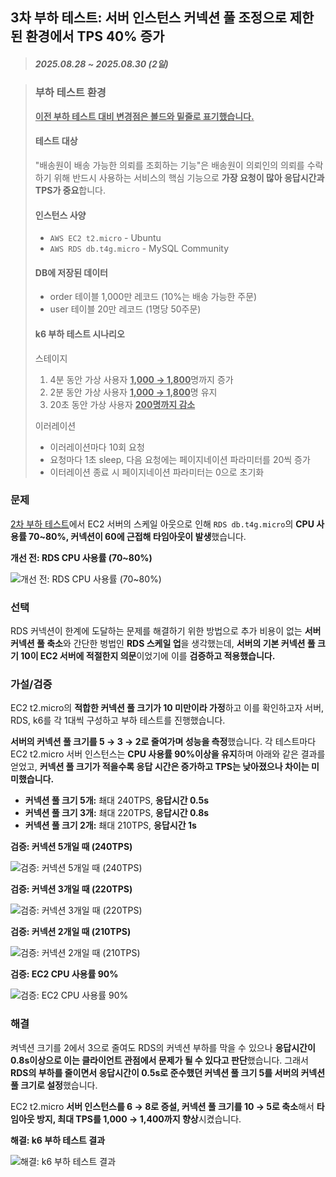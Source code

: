 ## 3차 부하 테스트: 서버 인스턴스 커넥션 풀 조정으로 제한된 환경에서 TPS 40% 증가

> ##### 2025.08.28 ~ 2025.08.30 (2일)

> ### 부하 테스트 환경
>
> <ins>**이전 부하 테스트 대비 변경점은 볼드와 밑줄로 표기했습니다.**</ins>
> 
> #### 테스트 대상
>
> "배송원이 배송 가능한 의뢰를 조회하는 기능"은 배송원이 의뢰인의 의뢰를 수락하기 위해 반드시 사용하는 서비스의 핵심 기능으로 **가장 요청이 많아 응답시간과 TPS가 중요**합니다.
>
> #### 인스턴스 사양
>
> - `AWS EC2 t2.micro` - Ubuntu
> - `AWS RDS db.t4g.micro` - MySQL Community
>
> #### DB에 저장된 데이터
>
> - order 테이블 1,000만 레코드 (10%는 배송 가능한 주문)
> - user 테이블 20만 레코드 (1명당 50주문)
>
> #### k6 부하 테스트 시나리오
>
> 스테이지
>
> 1. 4분 동안 가상 사용자 <ins>**1,000 → 1,800**</ins>명까지 증가
> 2. 2분 동안 가상 사용자 <ins>**1,000 → 1,800**</ins>명 유지
> 3. 20초 동안 가상 사용자 <ins>**200명까지 감소**</ins>
>
> 이러레이션
>
> - 이러레이션마다 10회 요청
> - 요청마다 1초 sleep, 다음 요청에는 페이지네이션 파라미터를 20씩 증가
> - 이터레이션 종료 시 페이지네이션 파라미터는 0으로 초기화

### 문제

<!-- - 누가
- 어디서
  - AWS환경에서
- 언제
  - 부하테스트를 할때
- 왜
  - RDS의 커넥션 풀 한계에 근접, cpu 사용율 70~80%임

- 무엇을
  - ec2 서버 인스턴스에서 커넥션 수 조절, 쿼리 튜닝이 필요함
- 어떻게
  - 필요한 커넥션 수에 대해 검증함 532순서로 줄였고 별 문제 없었음
  - 서버 8대로 확장했음, 커넥션풀은 안정적이고 타임아웃 발생안함
- 성과
  - TPS 높아짐, 타임아웃 발생 없앰, RDS 커넥션 수 줄임 -->

[2차 부하 테스트](<2차 부하 테스트: 로드밸런서로 병렬 EC2 인스턴스를 구성해 CPU 사용률 20프로 감소, TPS 4배 증가.md>)에서 EC2 서버의 스케일 아웃으로 인해 `RDS db.t4g.micro`의 **CPU 사용률 70~80%, 커넥션이 60에 근접해 타임아웃이 발생**했습니다.

**개선 전: RDS CPU 사용률 (70~80%)**

![개선 전: RDS CPU 사용률 (70~80%)](<2 RDS 커넥션 풀 병목 발생/개선 전: RDS CPU 사용률 (70~80).png>)

### 선택

<!-- - 왜
  - CPU사용률과 커넥션 조절에서 타임아웃 발생부터 막아야한다고 생각해서 커넥션부터 조절했음
- 가정
  - EC2 서버의 커넥션 수는 기본값으로 10개인데 t2.micro에 과연 이만큼 필요한지 의문이었다.
- 검증
  - EC2 서버 인스턴스의 커넥션을 532으로 줄이고 테스트함
  - 결론: 커넥션 5 = 0.5s, 3 = 1s로 레이턴시가 길어졌으나 크게 신경쓸 정도는 아니였음
- 무엇을
  - ec2 t2.micro 서버 인스턴스의 커넥션 수를
- 어떻게
  - 커넥션 수를 10 -> 5로 축소, 서버 8대로 확장
- 성과
  - 1,000 -> 1,400 TPS로 높아짐, RDS 커넥션 한계로 인한 타임아웃 발생 없음 -->

RDS 커넥션이 한계에 도달하는 문제를 해결하기 위한 방법으로 추가 비용이 없는 **서버 커넥션 풀 축소**와 간단한 벙법인 **RDS 스케일 업**을 생각했는데, **서버의 기본 커넥션 풀 크기 10이 EC2 서버에 적절한지 의문**이었기에 이를 **검증하고 적용했습니다.**

### 가설/검증

EC2 t2.micro의 **적합한 커넥션 풀 크기가 10 미만이라 가정**하고 이를 확인하고자 서버, RDS, k6를 각 1대씩 구성하고 부하 테스트를 진행했습니다.

**서버의 커넥션 풀 크기를 5 → 3 → 2로 줄여가며 성능을 측정**했습니다. 각 테스트마다 EC2 t2.micro 서버 인스턴스는 **CPU 사용률 90%이상을 유지**하며 아래와 같은 결과를 얻었고, **커넥션 풀 크기가 적을수록 응답 시간은 증가하고 TPS는 낮아졌으나 차이는 미미했습니다.**

- **커넥션 풀 크기 5개:** 쵀대 240TPS, **응답시간 0.5s**
- **커넥션 풀 크기 3개:** 쵀대 220TPS, **응답시간 0.8s**
- **커넥션 풀 크기 2개:** 쵀대 210TPS, **응답시간 1s**

**검증: 커넥션 5개일 때 (240TPS)**

![검증: 커넥션 5개일 때 (240TPS)](<3 RDS 커넥션 풀 병목 발생/검증: 커넥션 5개일 때 (240TPS).png>)

**검증: 커넥션 3개일 때 (220TPS)**

![검증: 커넥션 3개일 때 (220TPS)](<3 RDS 커넥션 풀 병목 발생/검증: 커넥션 3개일 때 (220TPS).png>)

**검증: 커넥션 2개일 때 (210TPS)**

![검증: 커넥션 2개일 때 (210TPS)](<3 RDS 커넥션 풀 병목 발생/검증: 커넥션 2개일 때 (210TPS).png>)

**검증: EC2 CPU 사용률 90%**

![검증: EC2 CPU 사용률 90%](<3 RDS 커넥션 풀 병목 발생/검증: EC2 CPU 사용률 90.png>)

### 해결

켜넥션 크기를 2에서 3으로 줄여도 RDS의 커넥션 부하를 막을 수 있으나 **응답시간이 0.8s이상으로 이는 클라이언트 관점에서 문제가 될 수 있다고 판단**했습니다. 그래서 **RDS의 부하를 줄이면서 응답시간이 0.5s로 준수했던 커넥션 풀 크기 5를 서버의 커넥션 풀 크기로 설정**했습니다.

EC2 t2.micro **서버 인스턴스를 6 → 8로 증설, 커넥션 풀 크기를 10 → 5로 축소**해서 **타임아웃 방지, 최대 TPS를 1,000 → 1,400까지 향상**시켰습니다.

**해결: k6 부하 테스트 결과**

![해결: k6 부하 테스트 결과](<3 RDS 커넥션 풀 병목 해결/해결: k6 부하 테스트 결과.png>)
